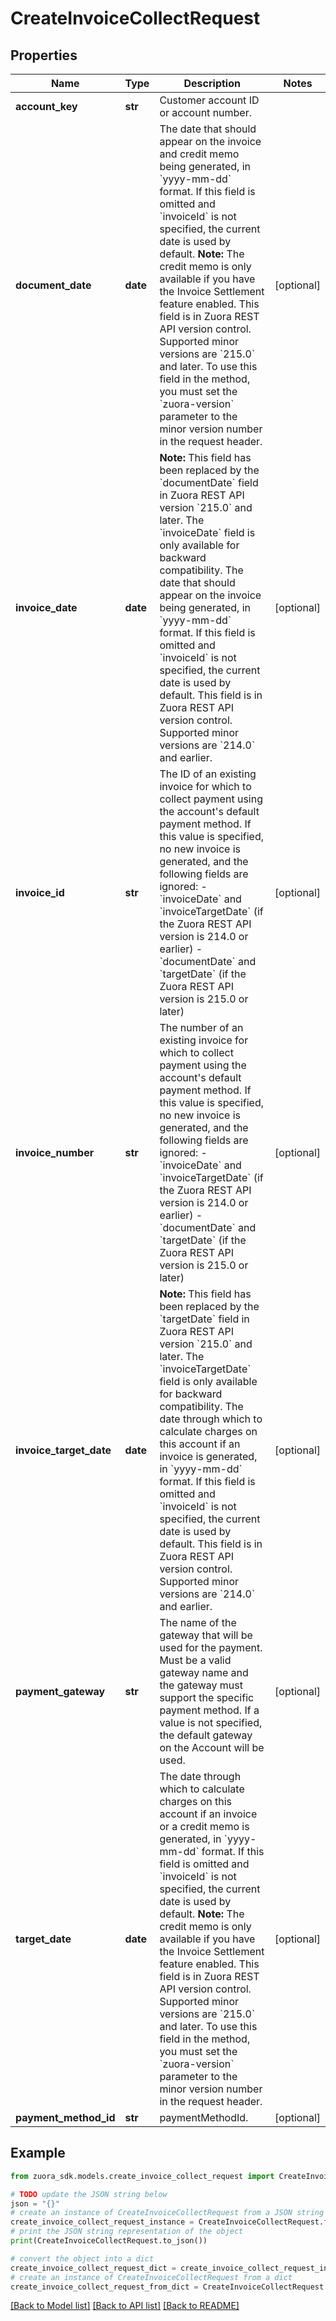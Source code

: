 # CreateInvoiceCollectRequest


## Properties

Name | Type | Description | Notes
------------ | ------------- | ------------- | -------------
**account_key** | **str** | Customer account ID or account number.  | 
**document_date** | **date** | The date that should appear on the invoice and credit memo being generated,  in &#x60;yyyy-mm-dd&#x60; format. If this field is omitted  and &#x60;invoiceId&#x60; is not specified, the current date is used by default.     **Note:** The credit memo is only available if you have the Invoice Settlement feature enabled.    This field is in Zuora REST API version control. Supported minor  versions are &#x60;215.0&#x60; and later. To use this field in the method, you  must set the  &#x60;zuora-version&#x60; parameter to the minor version number in  the request header. | [optional] 
**invoice_date** | **date** | **Note:** This field has been replaced by the &#x60;documentDate&#x60; field in Zuora REST API version &#x60;215.0&#x60; and later. The  &#x60;invoiceDate&#x60; field is only available for backward  compatibility.   The date that should appear on the invoice being generated,  in &#x60;yyyy-mm-dd&#x60; format. If this field is omitted  and &#x60;invoiceId&#x60; is not specified, the current date is used by default.    This field is in Zuora REST API version control. Supported minor  versions are &#x60;214.0&#x60; and earlier. | [optional] 
**invoice_id** | **str** | The ID of an existing invoice for which to collect payment using the account&#39;s default payment method. If this value is specified, no new invoice is generated, and the following fields are ignored:   - &#x60;invoiceDate&#x60; and &#x60;invoiceTargetDate&#x60; (if the Zuora REST API version is 214.0 or earlier)   - &#x60;documentDate&#x60; and &#x60;targetDate&#x60; (if the Zuora REST API version is 215.0 or later)  | [optional] 
**invoice_number** | **str** | The number of an existing invoice for which to collect payment using the account&#39;s default payment method. If this value is specified, no new invoice is generated, and the following fields are ignored:   - &#x60;invoiceDate&#x60; and &#x60;invoiceTargetDate&#x60; (if the Zuora REST API version is 214.0 or earlier)   - &#x60;documentDate&#x60; and &#x60;targetDate&#x60; (if the Zuora REST API version is 215.0 or later)  | [optional] 
**invoice_target_date** | **date** | **Note:** This field has been replaced by the &#x60;targetDate&#x60; field in Zuora REST API version &#x60;215.0&#x60; and later. The  &#x60;invoiceTargetDate&#x60; field is only available for backward  compatibility.    The date through which to calculate charges on this account if an invoice is generated, in &#x60;yyyy-mm-dd&#x60; format. If this field is omitted  and &#x60;invoiceId&#x60; is not specified, the current date is used by default.     This field is in Zuora REST API version control. Supported minor  versions are &#x60;214.0&#x60; and earlier.   | [optional] 
**payment_gateway** | **str** | The name of the gateway that will be used for the payment. Must be a valid gateway name and the gateway must support the specific payment method. If a value is not specified, the default gateway on the Account will be used. | [optional] 
**target_date** | **date** | The date through which to calculate charges on this account if an invoice or a credit memo is generated,   in &#x60;yyyy-mm-dd&#x60; format. If this field is omitted  and &#x60;invoiceId&#x60; is not specified, the current date is used by default.     **Note:** The credit memo is only available if you have the Invoice Settlement feature enabled.    This field is in Zuora REST API version control. Supported minor  versions are &#x60;215.0&#x60; and later. To use this field in the method, you  must set the  &#x60;zuora-version&#x60; parameter to the minor version number in  the request header. | [optional] 
**payment_method_id** | **str** | paymentMethodId. | [optional] 

## Example

```python
from zuora_sdk.models.create_invoice_collect_request import CreateInvoiceCollectRequest

# TODO update the JSON string below
json = "{}"
# create an instance of CreateInvoiceCollectRequest from a JSON string
create_invoice_collect_request_instance = CreateInvoiceCollectRequest.from_json(json)
# print the JSON string representation of the object
print(CreateInvoiceCollectRequest.to_json())

# convert the object into a dict
create_invoice_collect_request_dict = create_invoice_collect_request_instance.to_dict()
# create an instance of CreateInvoiceCollectRequest from a dict
create_invoice_collect_request_from_dict = CreateInvoiceCollectRequest.from_dict(create_invoice_collect_request_dict)
```
[[Back to Model list]](../README.md#documentation-for-models) [[Back to API list]](../README.md#documentation-for-api-endpoints) [[Back to README]](../README.md)


